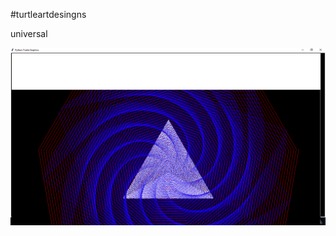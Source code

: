 #turtleartdesingns

universal

<img src="https://github.com/Karanthaman/turtleartdesingns/blob/master/project%202.1.png">
